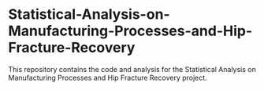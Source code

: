 # Statistical-Analysis-on-Manufacturing-Processes-and-Hip-Fracture-Recovery
This repository contains the code and analysis for the Statistical Analysis on Manufacturing Processes and Hip Fracture Recovery project.
